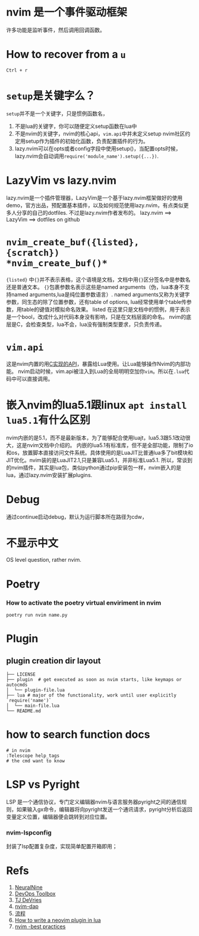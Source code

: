 # nvim 是一个事件驱动框架

许多功能是监听事件，然后调用回调函数。
# How to recover from a `u`
```shell
Ctrl + r
```
# `setup`是关键字么？

`setup`并不是一个关键字，只是惯例函数名，

1. 不是lua的关键字，你可以随便定义setup函数在lua中
2. 不是nvim的关键字，nvim的核心api，`vim.api`中并未定义setup
   nvim社区约定用setup作为插件的初始化函数，负责配置插件的行为。
3. lazy.nvim可以在opts或者config字段中使用setup()，当配置opts时候，lazy.nvim会自动调用`require('module_name').setup({...})`.

# LazyVim vs lazy.nvim

lazy.nvim是一个插件管理器，LazyVim是一个基于lazy.nvim框架做好的使用demo，官方出品，预配置基本插件，以及如何规范使用lazy.nvim，有点类似更多人分享的自己的dotfiles. 不过是lazy.nvim作者发布的。
lazy.nvim ==> LazyVim ==> dotfiles on github

# `nvim_create_buf({listed}, {scratch})                       *nvim_create_buf()*`

`{listed}` 中`{}`并不表示表格，这个语境是文档，文档中用`{}`区分签名中是参数名还是普通文本。
`{}`包裹参数名表示这些是named arguments（伪，lua本身不支持named arguments,lua是纯位置参数语言）.
named arguments又称为关键字参数，同生态的除了位置参数，还有table of options, lua经常使用单个table传参数，用table的键值对模拟命名效果。
listed 在这里只是文档中的惯例，用于表示是一个bool，改成什么对代码本身没有影响，只是在文档层面的命名。
nvim的底层是C，会检查类型，lua不会，lua没有强制类型要求，只负责传递。

# `vim.api`

这是nvim内置的用[C实现的API](https://github.com/neovim/neovim/tree/master/src/nvim/api)，暴露给Lua使用。让Lua能够操作Nvim的内部功能。
nvim启动时候，vim.api被注入到Lua的全局明明空加你`vim`。所以在`.lua`代码中可以直接调用。

# 嵌入nvim的lua5.1跟linux `apt install lua5.1`有什么区别

nvim内嵌的是5.1，而不是最新版本，为了能够配合使用luajt，lua5.3跟5.1改动很大，这是nvim文档中介绍的。
内嵌的lua5.1有标准库，但不是全部功能，限制了io和os，放置脚本直接访问文件系统。具体使用的是LuaJIT比普通lua多了bit模块和JIT优化。nvim装的是LuaJIT2.1,只是兼容Lua5.1，并非标准Lua5.1.
所以，常谈到的nvim插件，其实是lua包，类似python通过pip安装包一样，nvim嵌入的是lua，通过lazy.nvim安装扩展plugins.

# Debug

通过continue启动debug，默认为运行脚本所在路径为cdw，

# 不显示中文

OS level question, rather nvim.

# Poetry

### How to activate the poetry virtual enviriment in nvim

```shell
poetry run nvim name.py
```

# Plugin

## plugin creation dir layout

```shell
├── LICENSE
├── plugin  # get executed as soon as nvim starts, like keymaps or autocmds
│  └── plugin-file.lua
├── lua # major of the functionality, work until user explicitly `require('name')`
│  └── main-file.lua
└── README.md
```


# how to search function docs
```shell
# in nvim
:Telescope help_tags
# the cmd want to know
```
# LSP vs Pyright
LSP 是一个通信协议，专门定义编辑器nvim与语言服务器pyright之间的通信规则，如果输入gx命令，编辑器将向pyright发送一个通讯请求，pyright分析后返回变量定义位置，编辑器便会跳转到对应位置。
### nvim-lspconfig
封装了lsp配置复杂度，实现简单配置开箱即用；
# Refs

1. [NeuralNine](https://www.youtube.com/watch?v=tfC1i32eW3A)
2. [DevOps Toolbox](https://www.youtube.com/watch?v=RziPWdTzSV8)
3. [TJ DeVries](https://www.youtube.com/watch?v=lyNfnI-B640)
4. [nvim-dap](https://github.com/mfussenegger/nvim-dap)
5. [流程](https://www.youtube.com/watch?v=lEMZnrC-ST4)
6. [How to write a neovim plugin in lua](https://miguelcrespo.co/posts/how-to-write-a-neovim-plugin-in-lua)
7. [nvim -best practices](https://github.com/nvim-neorocks/nvim-best-practices)
